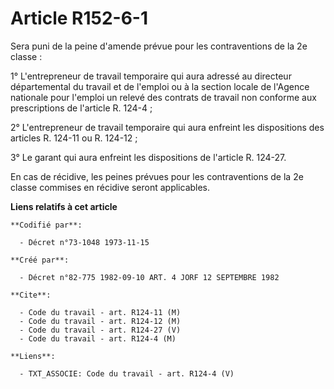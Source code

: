 # Article R152-6-1

Sera puni de la peine d'amende prévue pour les contraventions de la 2e classe :

1° L'entrepreneur de travail temporaire qui aura adressé au directeur départemental du travail et de l'emploi ou à la section
locale de l'Agence nationale pour l'emploi un relevé des contrats de travail non conforme aux prescriptions de l'article R.
124-4 ;

2° L'entrepreneur de travail temporaire qui aura enfreint les dispositions des articles R. 124-11 ou R. 124-12 ;

3° Le garant qui aura enfreint les dispositions de l'article R. 124-27.

En cas de récidive, les peines prévues pour les contraventions de la 2e classe commises en récidive seront applicables.

**Liens relatifs à cet article**

	**Codifié par**:

	  - Décret n°73-1048 1973-11-15

	**Créé par**:

	  - Décret n°82-775 1982-09-10 ART. 4 JORF 12 SEPTEMBRE 1982

	**Cite**:

	  - Code du travail - art. R124-11 (M)
	  - Code du travail - art. R124-12 (M)
	  - Code du travail - art. R124-27 (V)
	  - Code du travail - art. R124-4 (M)

	**Liens**:

	  - TXT_ASSOCIE: Code du travail - art. R124-4 (V)

